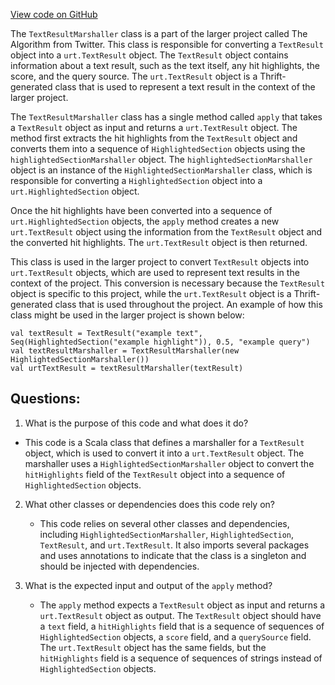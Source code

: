 [View code on GitHub](https://github.com/misbahsy/the-algorithm/product-mixer/core/src/main/scala/com/twitter/product_mixer/core/functional_component/marshaller/response/urt/item/suggestion/TextResultMarshaller.scala)

The `TextResultMarshaller` class is a part of the larger project called The Algorithm from Twitter. This class is responsible for converting a `TextResult` object into a `urt.TextResult` object. The `TextResult` object contains information about a text result, such as the text itself, any hit highlights, the score, and the query source. The `urt.TextResult` object is a Thrift-generated class that is used to represent a text result in the context of the larger project.

The `TextResultMarshaller` class has a single method called `apply` that takes a `TextResult` object as input and returns a `urt.TextResult` object. The method first extracts the hit highlights from the `TextResult` object and converts them into a sequence of `HighlightedSection` objects using the `highlightedSectionMarshaller` object. The `highlightedSectionMarshaller` object is an instance of the `HighlightedSectionMarshaller` class, which is responsible for converting a `HighlightedSection` object into a `urt.HighlightedSection` object.

Once the hit highlights have been converted into a sequence of `urt.HighlightedSection` objects, the `apply` method creates a new `urt.TextResult` object using the information from the `TextResult` object and the converted hit highlights. The `urt.TextResult` object is then returned.

This class is used in the larger project to convert `TextResult` objects into `urt.TextResult` objects, which are used to represent text results in the context of the project. This conversion is necessary because the `TextResult` object is specific to this project, while the `urt.TextResult` object is a Thrift-generated class that is used throughout the project. An example of how this class might be used in the larger project is shown below:

```
val textResult = TextResult("example text", Seq(HighlightedSection("example highlight")), 0.5, "example query")
val textResultMarshaller = TextResultMarshaller(new HighlightedSectionMarshaller())
val urtTextResult = textResultMarshaller(textResult)
```
## Questions: 
 1. What is the purpose of this code and what does it do?
   - This code is a Scala class that defines a marshaller for a `TextResult` object, which is used to convert it into a `urt.TextResult` object. The marshaller uses a `HighlightedSectionMarshaller` object to convert the `hitHighlights` field of the `TextResult` object into a sequence of `HighlightedSection` objects.
   
2. What other classes or dependencies does this code rely on?
   - This code relies on several other classes and dependencies, including `HighlightedSectionMarshaller`, `HighlightedSection`, `TextResult`, and `urt.TextResult`. It also imports several packages and uses annotations to indicate that the class is a singleton and should be injected with dependencies.
   
3. What is the expected input and output of the `apply` method?
   - The `apply` method expects a `TextResult` object as input and returns a `urt.TextResult` object as output. The `TextResult` object should have a `text` field, a `hitHighlights` field that is a sequence of sequences of `HighlightedSection` objects, a `score` field, and a `querySource` field. The `urt.TextResult` object has the same fields, but the `hitHighlights` field is a sequence of sequences of strings instead of `HighlightedSection` objects.